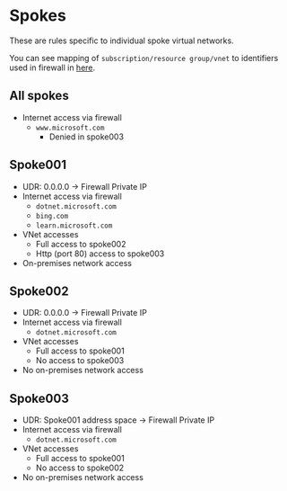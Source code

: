 # Spokes

These are rules specific to individual spoke virtual networks.

You can see mapping of `subscription/resource group/vnet` 
to identifiers used in firewall in [here](spokes.md).

## All spokes

- Internet access via firewall
  - `www.microsoft.com`
    - Denied in spoke003

## Spoke001

- UDR: 0.0.0.0 -> Firewall Private IP
- Internet access via firewall
  - `dotnet.microsoft.com`
  - `bing.com`
  - `learn.microsoft.com`
- VNet accesses
  - Full access to spoke002
  - Http (port 80) access to spoke003
- On-premises network access

## Spoke002

- UDR: 0.0.0.0 -> Firewall Private IP
- Internet access via firewall
  - `dotnet.microsoft.com`
- VNet accesses
  - Full access to spoke001
  - No access to spoke003
- No on-premises network access

## Spoke003

- UDR: Spoke001 address space -> Firewall Private IP
- Internet access via firewall
  - `dotnet.microsoft.com`
- VNet accesses
  - Full access to spoke001
  - No access to spoke002
- No on-premises network access
